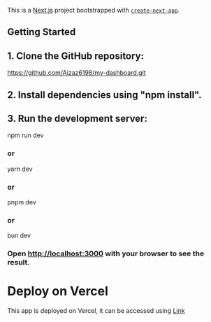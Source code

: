 This is a [Next.js](https://nextjs.org/) project bootstrapped with [`create-next-app`](https://github.com/vercel/next.js/tree/canary/packages/create-next-app).


## Getting Started

## 1. Clone the GitHub repository:
  https://github.com/Aizaz6198/my-dashboard.git
## 2. Install dependencies using "npm install".
## 3. Run the development server:
  npm run dev
  ### or
  yarn dev
 ###  or
  pnpm dev
 ###  or
  bun dev

### Open [http://localhost:3000](http://localhost:3000) with your browser to see the result.

# Deploy on Vercel

This app is deployed on Vercel, it can be accessed using [Link](https://my-dashboard-lovat-nine.vercel.app/)
